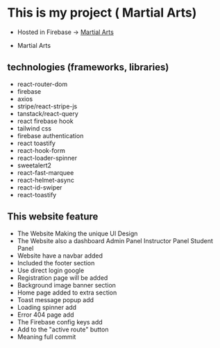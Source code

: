 # This is my project ( Martial Arts)

- Hosted in Firebase -> [Martial Arts](https://assignment-12-5eb27.web.app)



- Martial Arts


## technologies (frameworks, libraries) 
- react-router-dom
- firebase
- axios
- stripe/react-stripe-js
- tanstack/react-query
- react firebase hook
- tailwind css
- firebase authentication
- react toastify
- react-hook-form
- react-loader-spinner
- sweetalert2
- react-fast-marquee
- react-helmet-async
- react-id-swiper
- react-toastify


## This website feature

- The Website Making the unique UI Design
- The Website also a dashboard Admin Panel Instructor Panel Student Panel
- Website have a navbar added
- Included the footer section 
- Use direct login  google
- Registration page will be added
- Background image banner section
- Home page added to extra section 
- Toast message popup add
- Loading spinner add
- Error 404 page add
- The Firebase config keys add
- Add to the "active route" button
- Meaning full commit
